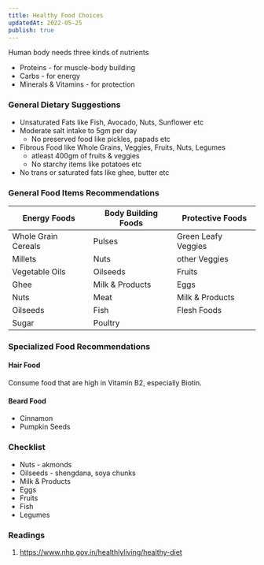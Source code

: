 ```yaml
---
title: Healthy Food Choices
updatedAt: 2022-05-25
publish: true
---
```


Human body needs three kinds of nutrients

- Proteins - for muscle-body building
- Carbs - for energy
- Minerals & Vitamins - for protection

### General Dietary Suggestions

- Unsaturated Fats like Fish, Avocado, Nuts, Sunflower etc
- Moderate salt intake to 5gm per day
  - No preserved food like pickles, papads etc
- Fibrous Food like Whole Grains, Veggies, Fruits, Nuts, Legumes
  - atleast 400gm of fruits & veggies
  - No starchy items like potatoes etc
- No trans or saturated fats like ghee, butter etc  

### General Food Items Recommendations

| Energy Foods        | Body Building Foods | Protective Foods    |
| ------------------- | ------------------- | ------------------- |
| Whole Grain Cereals | Pulses              | Green Leafy Veggies |
| Millets             | Nuts                | other Veggies       |
| Vegetable Oils      | Oilseeds            | Fruits              |
| Ghee                | Milk & Products     | Eggs                |
| Nuts                | Meat                | Milk & Products     |
| Oilseeds            | Fish                | Flesh Foods         |
| Sugar               | Poultry             |                     |

### Specialized Food Recommendations

#### Hair Food

Consume food that are high in Vitamin B2, especially Biotin.

#### Beard Food

- Cinnamon
- Pumpkin Seeds

### Checklist

- Nuts - akmonds
- Oilseeds - shengdana, soya chunks
- Milk & Products
- Eggs
- Fruits
- Fish
- Legumes



### Readings

1. https://www.nhp.gov.in/healthlyliving/healthy-diet

